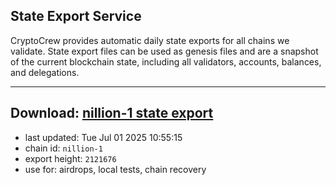 ## State Export Service
CryptoCrew provides automatic daily state exports for all chains we validate. State export files can be used as genesis files and are a snapshot of the current blockchain state, including all validators, accounts, balances, and delegations.

---
**Download: [nillion-1 state export](https://ccv-s3.nbg1.your-objectstorage.com/SERVICE/nillion/nillion-1_export_2121676.json)**
---

- last updated: Tue Jul 01 2025 10:55:15
- chain id: `nillion-1`
- export height: `2121676`
- use for: airdrops, local tests, chain recovery
